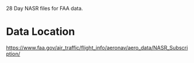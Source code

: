 28 Day NASR files for FAA data.  

# Data Location
https://www.faa.gov/air_traffic/flight_info/aeronav/aero_data/NASR_Subscription/
